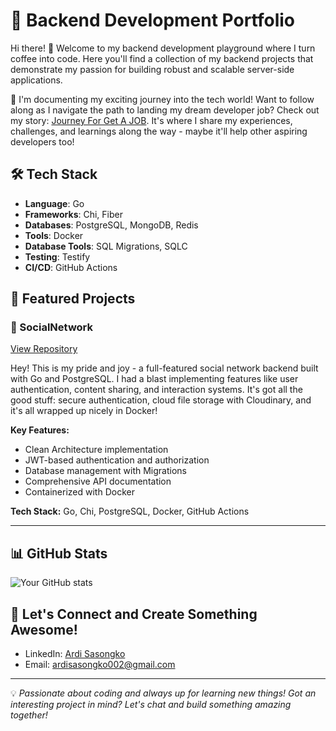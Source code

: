 # 🚀 Backend Development Portfolio
Hi there! 👋 Welcome to my backend development playground where I turn coffee into code. Here you'll find a collection of my backend projects that demonstrate my passion for building robust and scalable server-side applications.

🌱 I'm documenting my exciting journey into the tech world! Want to follow along as I navigate the path to landing my dream developer job? Check out my story: [Journey For Get A JOB](https://topaz-pea-252.notion.site/Journey-For-Get-A-JOB-1765f290c77880568fa3ff4e43b3b546). It's where I share my experiences, challenges, and learnings along the way - maybe it'll help other aspiring developers too!

## 🛠️ Tech Stack
- **Language**: Go
- **Frameworks**: Chi, Fiber  
- **Databases**: PostgreSQL, MongoDB, Redis
- **Tools**: Docker
- **Database Tools**: SQL Migrations, SQLC
- **Testing**: Testify
- **CI/CD**: GitHub Actions

## 📂 Featured Projects
### 🏪 SocialNetwork
[View Repository](https://github.com/ArdiSasongko/SocialNetwork)

Hey! This is my pride and joy - a full-featured social network backend built with Go and PostgreSQL. I had a blast implementing features like user authentication, content sharing, and interaction systems. It's got all the good stuff: secure authentication, cloud file storage with Cloudinary, and it's all wrapped up nicely in Docker! 

**Key Features:**
- Clean Architecture implementation
- JWT-based authentication and authorization
- Database management with Migrations
- Comprehensive API documentation
- Containerized with Docker

**Tech Stack:** Go, Chi, PostgreSQL, Docker, GitHub Actions

---

## 📊 GitHub Stats
![Your GitHub stats](https://github-readme-stats.vercel.app/api?username=ArdiSasongko&show_icons=true&theme=radical)

## 🤝 Let's Connect and Create Something Awesome!
- LinkedIn: [Ardi Sasongko](https://linkedin.com/in/ardi-sasongko-10795b210)
- Email: ardisasongko002@gmail.com

---
💡 *Passionate about coding and always up for learning new things! Got an interesting project in mind? Let's chat and build something amazing together!*
